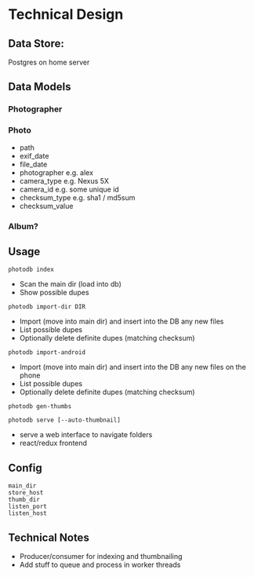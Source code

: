 # Technical Design

## Data Store: 
Postgres on home server

## Data Models

### Photographer

### Photo
- path
- exif_date
- file_date
- photographer   e.g. alex
- camera_type   e.g. Nexus 5X
- camera_id       e.g. some unique id
- checksum_type   e.g. sha1 / md5sum
- checksum_value

### Album?

## Usage

`photodb index`
-  Scan the main dir (load into db)
- Show possible dupes

`photodb import-dir DIR`
- Import (move into main dir) and insert into the DB any new files
- List possible dupes
- Optionally delete definite dupes (matching checksum)

`photodb import-android`
- Import (move into main dir) and insert into the DB any new files on the phone
- List possible dupes
- Optionally delete definite dupes (matching checksum)

`photodb gen-thumbs`

`photodb serve [--auto-thumbnail]`
- serve a web interface to navigate folders
- react/redux frontend



## Config
```
main_dir
store_host
thumb_dir
listen_port
listen_host
```

## Technical Notes
- Producer/consumer for indexing and thumbnailing
- Add stuff to queue and process in worker threads